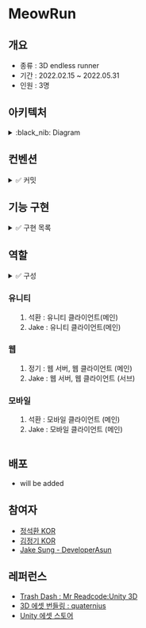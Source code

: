 # MeowRun
## 개요
- 종류 : 3D endless runner 
- 기간 : 2022.02.15 ~ 2022.05.31
- 인원 : 3명

## 아키텍처
<details>
<summary>:black_nib: Diagram </summary>

<div align="center">
  <img src="https://user-images.githubusercontent.com/83855174/159143047-6af4a7d0-42db-402c-9ac3-008575153616.jpg" width="800" height="600" alt="project architecture" />
</div>
</details>

## 컨벤션
<details>
<summary>✅ 커밋</summary>

1. feat : 기능 개발 및 추가
1. bug : 버그 수정
1. docs : 리드미 등 문서 작성
1. chore : 에셋 업로드, 세팅, 메타 파일 등 그 외 파일 수정
1. refactor : 기존 코드 개선
1. test : 테스트 코드 작성
</details>

## 기능 구현
<details>
<summary>✅ 구현 목록</summary>

<details>
<summary>:scroll:	lists</summary>

<div align="center">
  <table>
    <thead>
      <th>A : will be added</td>
      <th>B : will be added</td>
    </thead>
    <tbody>
        <td>
          <img src="" width=200 height=300 />
        </td>
        <td>
          <img src="" width=200 height=300 />
        </td>
    </tbody>
  </table>

  <table>
    <thead>
      <th>A1 : will be added</td>
      <th>B1 : will be added</td>
    </thead>
    <tbody>
        <td>
          <img src="" width=200 height=300 />
        </td>
        <td>
          <img src="" width=200 height=300 />
        </td>
    </tbody>
  </table>

</div>

</details>
</details>

## 역할
<details>
<summary>✅ 구성<summary>

### 유니티
1. 석환 : 유니티 클라이언트(메인)
1. Jake : 유니티 클라이언트(메인)

### 웹
1. 정기 : 웹 서버, 웹 클라이언트 (메인)
1. Jake : 웹 서버, 웹 클라이언트 (서브)

### 모바일
1. 석환 : 모바일 클라이언트 (메인)
1. Jake : 모바일 클라이언트 (메인)
</details>

## 배포 
- will be added

## 참여자
- [정석환 KOR](https://github.com/jshhhhh)
- [김정기 KOR](https://github.com/omago123)
- [Jake Sung - DeveloperAsun](https://github.com/developerasun)

## 레퍼런스 
- [Trash Dash : Mr Readcode:Unity 3D](https://youtu.be/vxCSpTwI9PM)
- [3D 에셋 번들링 : quaternius](https://www.patreon.com/quaternius)
- [Unity 에셋 스토어](https://assetstore.unity.com/)